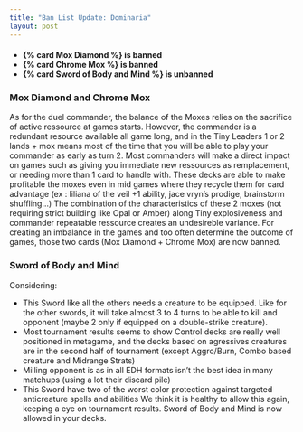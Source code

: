 ```yaml
---
title: "Ban List Update: Dominaria"
layout: post
---
```


<h4>
<ul>
    <li> {% card Mox Diamond %} is banned </li>
    <li> {% card Chrome Mox %} is banned </li>
    <li> {% card Sword of Body and Mind %} is unbanned </li>
</ul>
</h4>




### Mox Diamond and Chrome Mox

As for the duel commander, the balance of the Moxes relies on the
sacrifice of active ressource at games starts. However, the commander is a
redundant resource available all game long, and in the Tiny Leaders 1 or 2
lands + mox means most of the time that you will be able to play your commander
as early as turn 2.
Most commanders will make a direct impact on games such as giving you
immediate new ressources as remplacement, or needing more than 1 card to handle
with. These decks are able to make profitable the moxes even in mid games where
they recycle them for card advantage (ex : liliana of the veil +1 ability, jace
vryn’s prodige, brainstorm shuffling...)
The combination of the characteristics of these 2 moxes (not requiring
strict building like Opal or Amber) along Tiny explosiveness and commander
repeatable ressource creates an undesireble variance.
For creating an imbalance in the games and too often determine the outcome
of games, those two cards (Mox Diamond + Chrome Mox) are now banned.


### Sword of Body and Mind

Considering:

- This Sword like all the others needs a creature to be equipped. Like for
  the other swords, it will take almost 3 to 4 turns to be able to kill and
  opponent (maybe 2 only if equipped on a double-strike creature).
- Most tournament results seems to show Control decks are really well
  positioned in metagame, and the decks based on agressives creatures are in the
  second half of tournament (except Aggro/Burn, Combo based creature and Midrange
  Strats)
- Milling opponent is as in all EDH formats isn’t the best idea in many
  matchups (using a lot their discard pile)
- This Sword have two of the worst color protection against targeted
  anticreature spells and abilities
  We think it is healthy to allow this again, keeping a eye on tournament
  results.
  Sword of Body and Mind is now allowed in your decks.